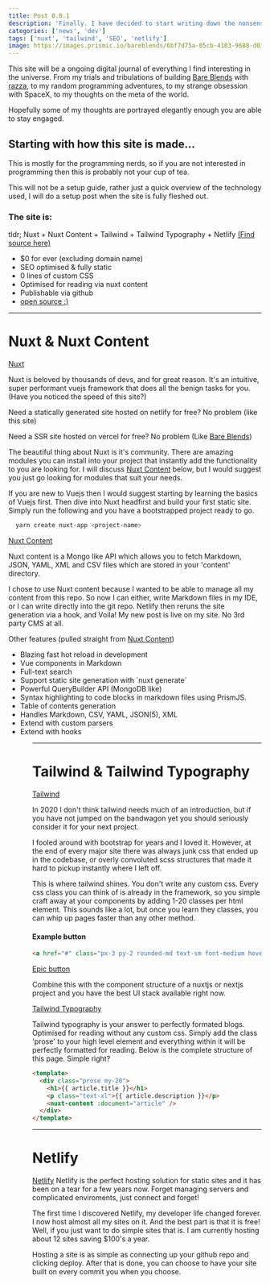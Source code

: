 ```yaml
---
title: Post 0.0.1
description: 'Finally. I have decided to start writing down the nonsense in my head.'
categories: ['news', 'dev']
tags: ['nuxt', 'tailwind', 'SEO', 'netlify']
image: https://images.prismic.io/bareblends/6bf7d75a-05cb-4103-9688-d01914ff45cc_bare-mushies.jpg
---
```


This site will be a ongoing digital journal of everything I find interesting in the universe. From my trials and tribulations of building <a href="https://bareblends.com.au">Bare Blends</a> with <a href="https://github.com/razza12">razza</a>, to my random programming adventures, to my strange obsession with SpaceX, to my thoughts on the meta of the world.

Hopefully some of my thoughts are portrayed elegantly enough you are able to stay engaged.

## Starting with how this site is made...


This is mostly for the programming nerds, so if you are not interested in programming then this is probably not your cup of tea. 

This will not be a setup guide, rather just a quick overview of the technology used, I will do a setup post when the site is fully fleshed out.

### The site is:
tldr; Nuxt + Nuxt Content + Tailwind + Tailwind Typography + Netlify
<a href="https://github.com/oscarmanderj/personal-site">(Find source here)</a>
<ul>
    <li>$0 for ever (excluding domain name)</li>
    <li>SEO optimised & fully static</li>
    <li>0 lines of custom CSS</li>
    <li>Optimised for reading via nuxt content</li>
    <li>Publishable via github</li>
    <li><a href="https://github.com/oscarmanderj/personal-site">open source :)</a></li>
</ul>

<hr>

# Nuxt & Nuxt Content
<a href="https://nuxtjs.org/">Nuxt</a>

Nuxt is beloved by thousands of devs, and for great reason. It's an intuitive, super performant vuejs framework that does all the benign tasks for you. (Have you noticed the speed of this site?)

Need a statically generated site hosted on netlify for free? No problem (like this site)

Need a SSR site hosted on vercel for free? No problem (Like <a href="https://bareblends.com.au">Bare Blends</a>)

The beautiful thing about Nuxt is it's community. There are amazing modules you can install into your project that instantly add the functionality to you are looking for. I will discuss <a href="https://content.nuxtjs.org/">Nuxt Content</a> below, but I would suggest you just go looking for modules that suit your needs.

If you are new to Vuejs then I would suggest starting by learning the basics of Vuejs first. Then dive into Nuxt headfirst and build your first static site. Simply run the following and you have a bootstrapped project ready to go.

<code-group>
  <code-block label="Yarn" active>

  ```bash
    yarn create nuxt-app <project-name>
  ```

  </code-block>
</code-group>

<a href="https://content.nuxtjs.org/">Nuxt Content</a>

Nuxt content is a Mongo like API which allows you to fetch Markdown, JSON, YAML, XML and CSV files which are stored in your 'content' directory. 

I chose to use Nuxt content because I wanted to be able to manage all my content from this repo. So now I can either, write Markdown files in my IDE, or I can write directly into the git repo. Netlify then reruns the site generation via a hook, and Voila! My new post is live on my site. No 3rd party CMS at all.

Other features (pulled straight from <a href="https://content.nuxtjs.org/">Nuxt Content</a>)
<ul>
<li>Blazing fast hot reload in development</li>
<li>Vue components in Markdown</li>
<li>Full-text search</li>
<li>Support static site generation with `nuxt generate`</li>
<li>Powerful QueryBuilder API (MongoDB like)</li>
<li>Syntax highlighting to code blocks in markdown files using PrismJS.</li>
<li>Table of contents generation</li>
<li>Handles Markdown, CSV, YAML, JSON(5), XML</li>
<li>Extend with custom parsers</li>
<li>Extend with hooks</li>
<ul>
<hr>

# Tailwind & Tailwind Typography
<a href="https://v1.tailwindcss.com/">Tailwind</a>


In 2020 I don't think tailwind needs much of an introduction, but if you have not jumped on the bandwagon yet you should seriously consider it for your next project.

I fooled around with bootstrap for years and I loved it. However, at the end of every major site there was always junk css that ended up in the codebase, or overly convoluted scss structures that made it hard to pickup instantly where I left off.

This is where tailwind shines. You don't write any custom css. Every css class you can think of is already in the framework, so you simple craft away at your components by adding 1-20 classes per html element. This sounds like a lot, but once you learn they classes, you can whip up pages faster than any other method.

#### Example button
<code-group>
  <code-block label="Yarn" active>

  ```html
  <a href="#" class="px-3 py-2 rounded-md text-sm font-medium hover:text-white hover:bg-purple-800 uppercase bg-purple-200 hover:shadow-lg hover:-translate-y-2 transform duration-150">button</a>
  ```

  </code-block>
</code-group>

<a href="#" class="px-3 py-2 rounded-md text-sm font-medium hover:text-white hover:bg-purple-800 uppercase bg-purple-200 hover:shadow-lg hover:-translate-y-2 transform duration-150">Epic button</a>

Combine this with the component structure of a nuxtjs or nextjs project and you have the best UI stack available right now. 


<a href="https://github.com/tailwindlabs/tailwindcss-typography">Tailwind Typography</a>

Tailwind typography is your answer to perfectly formated blogs. Optimised for reading without any custom css. Simply add the class 'prose' to your high level element and everything within it will be perfectly formatted for reading. Below is the complete structure of this page. Simple right?

<code-group>
  <code-block label="Yarn" active>

  ```html
  <template>
    <div class="prose my-20">
      <h1>{{ article.title }}</h1>
      <p class="text-xl">{{ article.description }}</p>
      <nuxt-content :document="article" />
    </div>
  </template>
  ```

  </code-block>
</code-group>

<hr>

# Netlify

<a href="https://www.netlify.com/">Netlify</a>
Netlify is the perfect hosting solution for static sites and it has been on a tear for a few years now. Forget managing servers and complicated enviroments, just connect and forget!

The first time I discovered Netlify, my developer life changed forever. I now host almost all my sites on it. And the best part is that it is free! Well, if you just want to do simple sites that is. I am currently hosting about 12 sites saving $100's a year.

Hosting a site is as simple as connecting up your github repo and clicking deploy. After that is done, you can choose to have your site built on every commit you when you choose.




